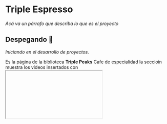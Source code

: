 # Triple Espresso

_Acá va un párrafo que describa lo que es el proyecto_

## Despegando 🚀

_Iniciando en el desarrollo de proyectos._

Es la página de la biblioteca **Triple Peaks** Cafe de especialidad la seccioin muestra los videos insertados con <iframe>

## Footer ⚙️

_Agrega enlaces a redes sociales_

### Formulario 📋

_En esta sección se inserto in formulario para relizar la reservacion a la cafetria._

```
En el formulario formulario se  encuentran caracteristicas (type="text, number, datetime-local, email, checkbox, tiene placeholder, required, min-max y submit")
Todos los campos están organizados dentro de un fieldset y cada campo de entrada tiene su correspondiente etiqueta (label)
```

### Mejoras sugeridas 🔧

_Se recomienda una serie de mejoras que pueden hacer mas producticva su página_

_Agregar seccion de Menu_

```
Desallorar su menu virtual.
```

_Agregar seccion de ordena_

```
En esta sección el cliente puede realizar su orden evitando filas y automitizando los procesos del negocio
```
